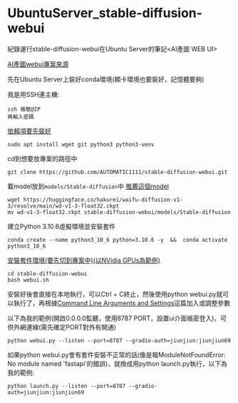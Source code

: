 # UbuntuServer_stable-diffusion-webui
紀錄運行stable-diffusion-webui在Ubuntu Server的筆記<AI產圖 WEB UI>

[AI產圖webui專案來源](https://github.com/AUTOMATIC1111/stable-diffusion-webui)

先在Ubuntu Server上裝好conda環境(顯卡環境也要裝好，記憶體要夠)

我是用SSH連主機:
```
ssh 帳號@IP
再輸入密碼
```

[依賴項要先裝好](https://github.com/AUTOMATIC1111/stable-diffusion-webui/wiki/Dependencies)
```
sudo apt install wget git python3 python3-venv
```

cd到想要放專案的路徑中
```
git clone https://github.com/AUTOMATIC1111/stable-diffusion-webui.git
```

載model放到`models/Stable-diffusion`中
[推薦這個model](https://huggingface.co/hakurei/waifu-diffusion-v1-3/resolve/main/wd-v1-3-float32.ckpt)
```
wget https://huggingface.co/hakurei/waifu-diffusion-v1-3/resolve/main/wd-v1-3-float32.ckpt
mv wd-v1-3-float32.ckpt stable-diffusion-webui/models/Stable-diffusion
```

建立Python 3.10.6虛擬環境並安裝套件
```
conda create --name python3_10_6 python=3.10.6 -y  &&  conda activate python3_10_6
```

[安裝套件環境(要先切到專案中)(以NVidia GPUs為範例)](https://github.com/AUTOMATIC1111/stable-diffusion-webui/wiki/Install-and-Run-on-NVidia-GPUs)
```
cd stable-diffusion-webui
bash webui.sh
```

安裝好後會直接在本地執行，可以Ctrl + C終止，然後使用python webui.py就可以執行了，再根據[Command Line Arguments and Settings](https://github.com/AUTOMATIC1111/stable-diffusion-webui/wiki/Command-Line-Arguments-and-Settings#running-online)這篇加入或調整參數

以下為我的範例(開啟0.0.0.0監聽，使用8787 PORT，設置ui介面帳密登入)，可供外網連線(需先確定PORT對外有開通)
```
python webui.py --listen --port=8787 --gradio-auth=jiunjiun:jiunjiun69
```

如果python webui.py會有套件安裝不正常的話(像是報ModuleNotFoundError: No module named 'fastapi'的錯誤)，就換成用python launch.py執行，以下為我的範例:
```
python launch.py --listen --port=8787 --gradio-auth=jiunjiun:jiunjiun69
```
